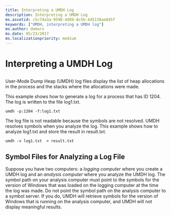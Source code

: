 ```yaml
---
title: Interpreting a UMDH Log
description: Interpreting a UMDH Log
ms.assetid: c5c74a3a-9598-4d89-8c5b-445138ae845f
keywords: ["UMDH, interpreting a UMDH log"]
ms.author: domars
ms.date: 05/23/2017
ms.localizationpriority: medium
---
```


# Interpreting a UMDH Log


## <span id="ddk_interpreting_a_umdh_log_dtools"></span><span id="DDK_INTERPRETING_A_UMDH_LOG_DTOOLS"></span>


User-Mode Dump Heap (UMDH) log files display the list of heap allocations in the process and the stacks where the allocations were made.

This example shows how to generate a log for a process that has ID 1204. The log is written to the file log1.txt.

```console
umdh -p:1204 -f:log1.txt
```

The log file is not readable because the symbols are not resolved. UMDH resolves symbols when you analyze the log. This example shows how to analyze log1.txt and store the result in result.txt.

```console
umdh -v log1.txt  > result.txt
```

## <span id="Symbol_Files_for_Analyzing_a_Log_File"></span><span id="symbol_files_for_analyzing_a_log_file"></span><span id="SYMBOL_FILES_FOR_ANALYZING_A_LOG_FILE"></span>Symbol Files for Analyzing a Log File


Suppose you have two computers: a *logging computer* where you create a UMDH log and an *analysis computer* where you analyze the UMDH log. The symbol path on your analysis computer must point to the symbols for the version of Windows that was loaded on the logging computer at the time the log was made. Do not point the symbol path on the analysis computer to a symbol server. If you do, UMDH will retrieve symbols for the version of Windows that is running on the analysis computer, and UMDH will not display meaningful results.

 

 






